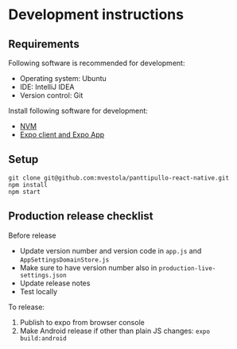 # Development instructions

## Requirements

Following software is recommended for development:
* Operating system: Ubuntu
* IDE: IntelliJ IDEA
* Version control: Git

Install following software for development:
* [NVM](https://github.com/creationix/nvm)
* [Expo client and Expo App](https://docs.expo.io/versions/latest/introduction/installation)

## Setup


```
git clone git@github.com:mvestola/panttipullo-react-native.git
npm install
npm start
```

## Production release checklist

Before release
* Update version number and version code in `app.js` and `AppSettingsDomainStore.js`
* Make sure to have version number also in `production-live-settings.json`
* Update release notes
* Test locally

To release:
1. Publish to expo from browser console
1. Make Android release if other than plain JS changes:  `expo build:android`
